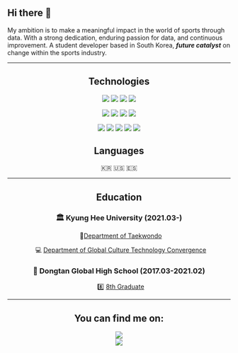 ## Hi there 👋
 My ambition is to make a meaningful impact in the world of sports through data.            With a strong dedication, enduring passion for data, and continuous improvement.
    A student developer based in South Korea, ***future catalyst*** on change within the sports industry.


---
<div align="center">

 ## Technologies
 
<img src="https://img.shields.io/badge/Python-3776AB?style=for-the-badge&logo=Python&logoColor=white"> <img src="https://img.shields.io/badge/c++-00599C?style=for-the-badge&logo=c%2B%2B&logoColor=white"> <img src="https://img.shields.io/badge/c-A8B9CC?style=for-the-badge&logo=c&logoColor=white"> <img src="https://img.shields.io/badge/JAVA-007396?style=for-the-badge&logo=OpenJDK&logoColor=white">

<img src="https://img.shields.io/badge/numpy-013243?style=for-the-badge&logo=numpy&logoColor=white"> <img src="https://img.shields.io/badge/pandas-150458?style=for-the-badge&logo=pandas&logoColor=white"> <img src="https://img.shields.io/badge/scikitlearn-F7931E?style=for-the-badge&logo=scikit-learn&logoColor=white"> <img src="https://img.shields.io/badge/tensorflow-FF6F00?style=for-the-badge&logo=tensorflow&logoColor=white">

<img src="https://img.shields.io/badge/figma-F24E1E?style=for-the-badge&logo=figma&logoColor=white"> <img src="https://img.shields.io/badge/github-181717?style=for-the-badge&logo=github&logoColor=white"> <img src="https://img.shields.io/badge/git-F05032?style=for-the-badge&logo=git&logoColor=white"> <img src="https://img.shields.io/badge/notion-000000?style=for-the-badge&logo=notion&logoColor=white"> <img src="https://img.shields.io/badge/discord-5865F2?style=for-the-badge&logo=discord&logoColor=white">

## Languages
🇰🇷 🇺🇸 🇪🇸

___
## Education

### 🏛 Kyung Hee University (2021.03-)

    🥋[Department of Taekwondo](http://sports.khu.ac.kr/)

    💻 [Department of Global Culture Technology Convergence](http://gctc.khu.ac.kr/index.do)
### 🏫 Dongtan Global High School (2017.03-2021.02)

    8️⃣ [8th Graduate](https://www.dtg.hs.kr/sys/)

___
## You can find me on:

<aside>
<a href="https://radical-rose-e39.notion.site/Suhyun-Cho-7ed97bc2a4b444abbd44cb6a0cf085dc?pvs=4" target="_blank"><img src="https://img.shields.io/badge/portfolio-000000?style=plastic&logo=notion&logoColor=white"> 

</aside>

<aside>
<a href="http://instagram.com/suyhnu" target="_blank"><img src="https://img.shields.io/badge/instagram-E4405F?style=plastic&logo=instagram&logoColor=white"> 
</aside>

<aside>

</div>


<!--
**SOOsuhyuncho/SOOsuhyuncho** is a ✨ _special_ ✨ repository because its `README.md` (this file) appears on your GitHub profile.

Here are some ideas to get you started:

- 🔭 I’m currently working on ...
- 🌱 I’m currently learning ...
- 👯 I’m looking to collaborate on ...
- 🤔 I’m looking for help with ...
- 💬 Ask me about ...
- 📫 How to reach me: ...
- 😄 Pronouns: ...
- ⚡ Fun fact: ...
-->
